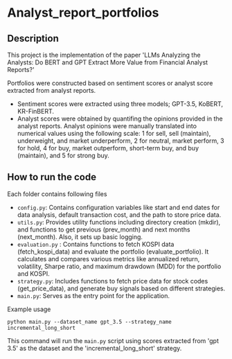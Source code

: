 # Analyst_report_portfolios

## Description
This project is the implementation of the paper 'LLMs Analyzing the Analysts: Do BERT and GPT Extract More
Value from Financial Analyst Reports?'

Portfolios were constructed based on sentiment scores or analyst score extracted from analyst reports.
- Sentiment scores were extracted using three models; GPT-3.5, KoBERT, KR-FinBERT.
- Analyst scores were obtained by quantifing the opinions provided in the analyst reports. Analyst opinions were manually translated into numerical values using the following scale: 1 for sell, sell (maintain), underweight, and market underperform, 2 for neutral, market perform, 3 for hold, 4 for buy, market outperform, short-term buy, and buy (maintain), and 5 for strong buy.

## How to run the code
Each folder contains following files
- `config.py`: Contains configuration variables like start and end dates for data analysis, default transaction cost, and the path to store price data.
- `utils.py`: Provides utility functions including directory creation (mkdir), and functions to get previous (prev_month) and next months (next_month). Also, it sets up basic logging.
- `evaluation.py` : Contains functions to fetch KOSPI data (fetch_kospi_data) and evaluate the portfolio (evaluate_portfolio). It calculates and compares various metrics like annualized return, volatility, Sharpe ratio, and maximum drawdown (MDD) for the portfolio and KOSPI.
- `strategy.py`: Includes functions to fetch price data for stock codes (get_price_data), and generate buy signals based on different strategies.
- `main.py`: Serves as the entry point for the application.


Example usage
```
python main.py --dataset_name gpt_3.5 --strategy_name incremental_long_short

```
This command will run the `main.py` script using scores extracted from 'gpt 3.5' as the dataset and the 'incremental_long_short' strategy.
